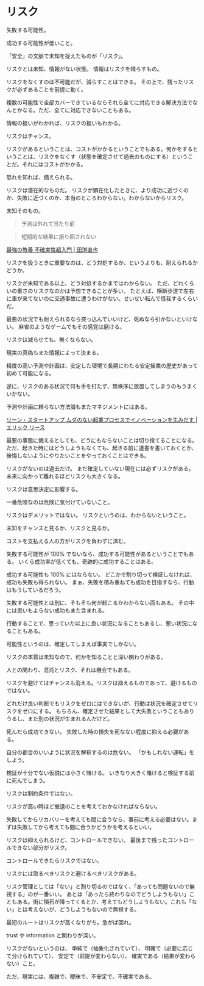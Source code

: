 # リスク

失敗する可能性。

成功する可能性が低いこと。

「安全」の文脈で未知を捉えたものが「リスク」。

リスクとは未知、情報がない状態。
情報はリスクを晴らすもの。

リスクをなくすのは不可能だが、減らすことはできる。
その上で、残ったリスクが必ずあることを前提に動く。

複数の可能性で全部カバーできているならそれら全てに対応できる解決方法でなんとかなる。ただ、全てに対応できないこともある。

情報の扱いがわかれば、リスクの扱いもわかる。

リスクはチャンス。

リスクがあるということは、コストがかかるということでもある。何かをするということは、リスクをなくす（状態を確定させて過去のものにする）ということだ。それにはコストがかかる。

恐れを知れば、備えられる。

リスクは潜在的なものだ。
リスクが顕在化したときに、より成功に近づくのか、失敗に近づくのか、本当のところわからない。わからないからリスク。

未知そのもの。

> 予測は外れて当たり前

> 短期的な結果に振り回されない

[最強の教養 不確実性超入門 | 田渕直也](https://www.amazon.co.jp/dp/B01E8TZQJ8)

リスクを扱うときに重要なのは、どう対処するか、というよりも、耐えられるかどうか。

リスクが未知である以上、どう対処するかまではわからない。
ただ、どれくらいの重さのリスクなのかは予想できることが多い。
たとえば、横断歩道で左右に車が来てないのに交通事故に遭うわけがない。せいぜい転んで怪我するくらいだ。

最悪の状況でも耐えられるなら突っ込んでいいけど、死ぬなら引かないといけない。
麻雀のようなゲームでもその感覚は磨ける。

リスクは減らせても、無くならない。

現実の真偽もまた情報によって決まる。

精度の高い予測や計画は、安定した環境で長期にわたる安定操業の歴史があって初めて可能になる。

逆に、リスクのある状況で何も手を打たず、無秩序に放置してしまうのもうまくいかない。

予測や計画に頼らない方法論もまたマネジメントにはある。

[リーン・スタートアップ ムダのない起業プロセスでイノベーションを生みだす | エリック リース](https://www.amazon.co.jp/dp/B00F3UTIQY)

最悪の事態に備えるとしても、どうにもならないことは切り捨てることになる。ただ、起きた時にはどうしようもなくても、起きる前に遺書を書いておくとか、後悔しないようにやりたいことをやっておくことはできる。

リスクがないのは過去だけ。
まだ確定していない現在には必ずリスクがある。未来に向かって離れるほどリスクも大きくなる。

リスクは意思決定に影響する。

一番危険なのは危険に気付けていないこと。

リスクはデメリットではない。
リスクというのは、わからないということ。

未知をチャンスと見るか、リスクと見るか。

コストを支払える人の方がリスクを負わずに済む。

失敗する可能性が 100% でないなら、成功する可能性があるということでもある。
いくら成功率が低くても、奇跡的に成功することはある。

成功する可能性も 100% にはならない。
どこかで割り切って検証しなければ、成功も失敗も得られない。
まぁ、失敗を積み重ねても成功を目指すなら、行動はもうしているだろう。

失敗する可能性とは別に、そもそも何が起こるかわからない面もある。
その中には思いもよらない成功もまた含まれる。

行動することで、思っていた以上に良い状況になることもあるし、悪い状況になることもある。

可能性というのは、確定してしまえば事実でしかない。

リスクの本質は未知なので、何かを知ることと深い関わりがある。

人との関わり、混沌とリスク、それは機会でもある。

リスクを避けてはチャンスも消える。リスクは抑えるものであって、避けるものではない。

どれだけ良い判断でもリスクをゼロにはできないが、行動は状況を確定させてリスクをゼロにする。
もちろん、確定させた結果として大失敗ということもありうるし、また別の状況が生まれるんだけど。

死んだら成功できない。
失敗した時の損失を死なない程度に抑える必要がある。

自分の都合のいいように状況を解釈するのは危ない。
「かもしれない運転」をしよう。

検証が十分でない仮説には小さく賭ける。
いきなり大きく賭けると検証する前に死んでしまう。

リスクは制約条件ではない。

リスクが高い時ほど撤退のことを考えておかなければならない。

失敗してからリカバリーを考えても間に合うなら、事前に考える必要はない。まずは失敗してから考えても間に合うかどうかを考えるといい。

リスクは抑えられるけど、コントロールできない。
最後まで残ったコントロールできない部分がリスク。

コントロールできたらリスクではない。

リスクには取るべきリスクと避けるべきリスクがある。

リスク管理としては「ない」と割り切るのではなく、「あっても問題ないので無視する」のが一番いい。
あとは「あったら終わりなのでどうしようもない」こともある。街に隕石が降ってくるとか、考えてもどうしようもない。これも「ない」とは考えないが、どうしようもないので無視する。

最短のルートはリスクが高くなりがち。急がば回れ。

trust や information と関わりが深い。

リスクがないというのは、
単純で（抽象化されていて）、
明確で（必要に応じて分けられていて）、
安定で（前提が変わらない）、
確実である（結果が変わらない）こと。

ただ、現実には、複雑で、曖昧で、不安定で、不確実である。
